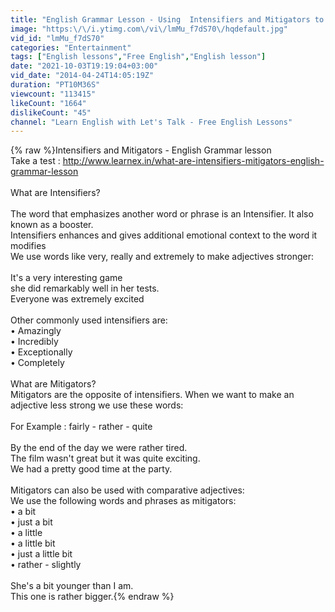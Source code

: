 ```yaml
---
title: "English Grammar Lesson - Using  Intensifiers and Mitigators to modify Adjectives"
image: "https:\/\/i.ytimg.com\/vi\/lmMu_f7dS70\/hqdefault.jpg"
vid_id: "lmMu_f7dS70"
categories: "Entertainment"
tags: ["English lessons","Free English","English lesson"]
date: "2021-10-03T19:19:04+03:00"
vid_date: "2014-04-24T14:05:19Z"
duration: "PT10M36S"
viewcount: "113415"
likeCount: "1664"
dislikeCount: "45"
channel: "Learn English with Let's Talk - Free English Lessons"
---
```

{% raw %}Intensifiers and Mitigators - English Grammar lesson<br />Take a test : <a rel="nofollow" target="blank" href="http://www.learnex.in/what-are-intensifiers-mitigators-english-grammar-lesson">http://www.learnex.in/what-are-intensifiers-mitigators-english-grammar-lesson</a><br /><br />What are Intensifiers?<br /><br />The word that emphasizes another word or phrase is an Intensifier. It also known as a booster.<br />Intensifiers enhances and gives additional emotional context to the word it modifies<br />We use words like very, really and extremely to make adjectives stronger:<br /><br />It's a very interesting game<br />she did remarkably well in her tests.<br />Everyone was extremely excited<br /><br />Other commonly used intensifiers are:<br />• Amazingly<br />• Incredibly<br />• Exceptionally<br />• Completely<br /><br />What are Mitigators?<br /> Mitigators are the opposite of intensifiers. When we want to make an adjective less strong we use these words:<br /><br />For Example  : fairly - rather - quite<br /><br />By the end of the day we were rather tired.<br />The film wasn't great but it was quite exciting.<br />We had a pretty good time at the party.<br /><br />Mitigators can also be used  with comparative adjectives:<br />We use the following words and phrases as mitigators:<br />• a bit <br />• just a bit <br />• a little <br />• a little bit <br />• just a little bit <br />• rather - slightly<br /><br />She's a bit younger than I am.<br />This one is rather bigger.{% endraw %}
